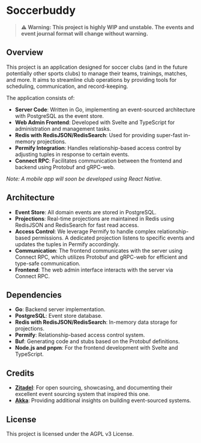 # Soccerbuddy

> **⚠️ Warning: This project is highly WIP and unstable. The events and event journal format will change without warning.**

## Overview

This project is an application designed for soccer clubs (and in the future potentially other sports clubs) to manage their teams, trainings, matches, and more. It aims to streamline club operations by providing tools for scheduling, communication, and record-keeping.

The application consists of:

- **Server Code**: Written in Go, implementing an event-sourced architecture with PostgreSQL as the event store.
- **Web Admin Frontend**: Developed with Svelte and TypeScript for administration and management tasks.
- **Redis with RedisJSON/RedisSearch**: Used for providing super-fast in-memory projections.
- **Permify Integration**: Handles relationship-based access control by adjusting tuples in response to certain events.
- **Connect RPC**: Facilitates communication between the frontend and backend using Protobuf and gRPC-web.

*Note: A mobile app will soon be developed using React Native.*

## Architecture

- **Event Store**: All domain events are stored in PostgreSQL.
- **Projections**: Real-time projections are maintained in Redis using RedisJSON and RedisSearch for fast read access.
- **Access Control**: We leverage Permify to handle complex relationship-based permissions. A dedicated projection listens to specific events and updates the tuples in Permify accordingly.
- **Communication**: The frontend communicates with the server using Connect RPC, which utilizes Protobuf and gRPC-web for efficient and type-safe communication.
- **Frontend**: The web admin interface interacts with the server via Connect RPC.

## Dependencies

- **Go**: Backend server implementation.
- **PostgreSQL**: Event store database.
- **Redis with RedisJSON/RedisSearch**: In-memory data storage for projections.
- **Permify**: Relationship-based access control system.
- **Buf**: Generating code and stubs based on the Protobuf definitions.
- **Node.js and pnpm**: For the frontend development with Svelte and TypeScript.

## Credits

- [**Zitadel**](https://github.com/zitadel/zitadel): For open sourcing, showcasing, and documenting their excellent event sourcing system that inspired this one.
- [**Akka**](https://akka.io/): Providing additional insights on building event-sourced systems.

## License

This project is licensed under the AGPL v3 License.
